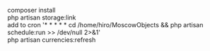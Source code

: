 composer install  
php artisan storage:link  
add to cron '* * * * * cd /home/hiro/MoscowObjects && php artisan schedule:run >> /dev/null 2>&1'  
php artisan currencies:refresh  
